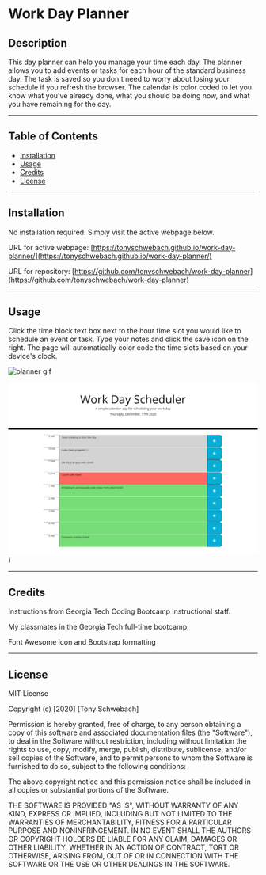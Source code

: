 # Work Day Planner


## Description

This day planner can help you manage your time each day. The planner allows you to add events or tasks for each hour of the standard business day. The task is saved so you don't need to worry about losing your schedule if you refresh the browser. The calendar is color coded to let you know what you've already done, what you should be doing now, and what you have remaining for the day.

---

## Table of Contents

- [Installation](#installation)
- [Usage](#usage)
- [Credits](#credits)
- [License](#license)

---

## Installation

No installation required. Simply visit the active webpage below.

URL for active webpage: [https://tonyschwebach.github.io/work-day-planner/](https://tonyschwebach.github.io/work-day-planner/)

URL for repository: [https://github.com/tonyschwebach/work-day-planner](https://github.com/tonyschwebach/work-day-planner)

---

## Usage

Click the time block text box next to the hour time slot you would like to schedule an event or task. Type your notes and click the save icon on the right.
The page will automatically color code the time slots based on your device's clock.

![planner gif](/assets/demo.gif)


<img src="./assets/screencapture.png" width="640" alt="planner screenshot"/>) 

---

## Credits

Instructions from Georgia Tech Coding Bootcamp instructional staff.

My classmates in the Georgia Tech full-time bootcamp.

Font Awesome icon and Bootstrap formatting



---

## License

MIT License

Copyright (c) [2020] [Tony Schwebach]

Permission is hereby granted, free of charge, to any person obtaining a copy
of this software and associated documentation files (the "Software"), to deal
in the Software without restriction, including without limitation the rights
to use, copy, modify, merge, publish, distribute, sublicense, and/or sell
copies of the Software, and to permit persons to whom the Software is
furnished to do so, subject to the following conditions:

The above copyright notice and this permission notice shall be included in all
copies or substantial portions of the Software.

THE SOFTWARE IS PROVIDED "AS IS", WITHOUT WARRANTY OF ANY KIND, EXPRESS OR
IMPLIED, INCLUDING BUT NOT LIMITED TO THE WARRANTIES OF MERCHANTABILITY,
FITNESS FOR A PARTICULAR PURPOSE AND NONINFRINGEMENT. IN NO EVENT SHALL THE
AUTHORS OR COPYRIGHT HOLDERS BE LIABLE FOR ANY CLAIM, DAMAGES OR OTHER
LIABILITY, WHETHER IN AN ACTION OF CONTRACT, TORT OR OTHERWISE, ARISING FROM,
OUT OF OR IN CONNECTION WITH THE SOFTWARE OR THE USE OR OTHER DEALINGS IN THE
SOFTWARE.
